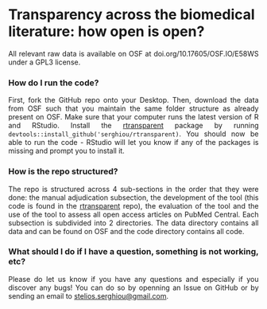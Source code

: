 # Transparency across the biomedical literature: how open is open?

<div align='justify'>
  
All relevant raw data is available on OSF at doi.org/10.17605/OSF.IO/E58WS under a GPL3 license.

### How do I run the code?

First, fork the GitHub repo onto your Desktop. Then, download the data from OSF such that you maintain the same folder structure as already present on OSF. Make sure that your computer runs the latest version of R and RStudio. Install the [rtransparent](https://github.com/serghiou/rtransparent) package by running `devtools::install_github('serghiou/rtransparent)`. You should now be able to run the code - RStudio will let you know if any of the packages is missing and prompt you to install it.

### How is the repo structured?

The repo is structured across 4 sub-sections in the order that they were done: the manual adjudication subsection, the development of the tool (this code is found in the [rtransparent](https://github.com/serghiou/rtransparent) repo), the evaluation of the tool and the use of the tool to assess all open access articles on PubMed Central. Each subsection is subdivided into 2 directories. The data directory contains all data and can be found on OSF and the code directory contains all code.

### What should I do if I have a question, something is not working, etc?

Please do let us know if you have any questions and especially if you discover any bugs! You can do so by openning an Issue on GitHub or by sending an email to stelios.serghiou@gmail.com.

</div>
